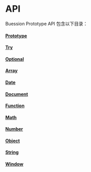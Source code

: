 # API


Buession Prototype API 包含以下目录：


#### [Prototype](prototype.md)
#### [Try](try.md)
#### [Optional](optional.md)
#### [Array](array.md)
#### [Date](date.md)
#### [Document](document.md)
#### [Function](function.md)
#### [Math](math.md)
#### [Number](number.md)
#### [Object](object.md)
#### [String](string.md)
#### [Window](window.md)